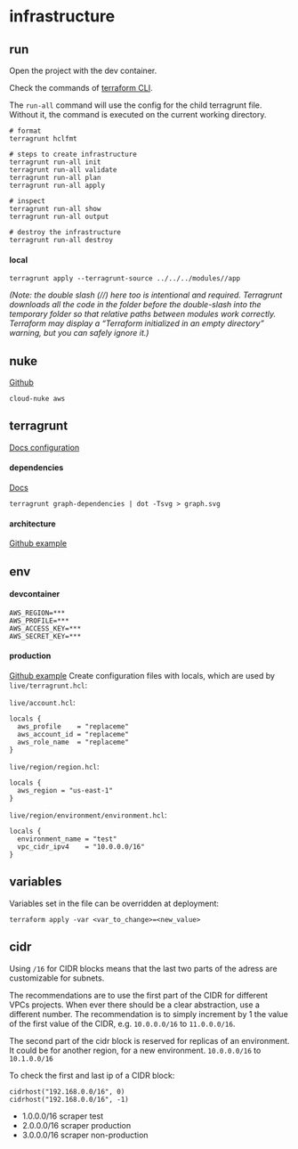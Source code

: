 # infrastructure

## run

Open the project with the dev container.

Check the commands of [terraform CLI](https://www.terraform.io/cli/commands#switching-working-directory-with-chdir).

The `run-all` command will use the config for the child terragrunt file. Without it, the command is executed on the current working directory.

```shell
# format
terragrunt hclfmt

# steps to create infrastructure
terragrunt run-all init
terragrunt run-all validate
terragrunt run-all plan
terragrunt run-all apply

# inspect
terragrunt run-all show
terragrunt run-all output

# destroy the infrastructure
terragrunt run-all destroy
```

#### local

```shell
terragrunt apply --terragrunt-source ../../../modules//app
```

*(Note: the double slash (//) here too is intentional and required. Terragrunt downloads all the code in the folder before the double-slash into the temporary folder so that relative paths between modules work correctly. Terraform may display a “Terraform initialized in an empty directory” warning, but you can safely ignore it.)*

## nuke

[Github](https://github.com/gruntwork-io/cloud-nuke)

```
cloud-nuke aws
```

## terragrunt

[Docs configuration](https://terragrunt.gruntwork.io/docs/reference/config-blocks-and-attributes/)

#### dependencies

[Docs](https://terragrunt.gruntwork.io/docs/features/execute-terraform-commands-on-multiple-modules-at-once/#dependencies-between-modules)

```shell
terragrunt graph-dependencies | dot -Tsvg > graph.svg
```

#### architecture

[Github example](https://github.com/gruntwork-io/terragrunt-infrastructure-live-example)

## env

#### devcontainer

```
AWS_REGION=***
AWS_PROFILE=***
AWS_ACCESS_KEY=***
AWS_SECRET_KEY=***
```

#### production

[Github example](https://github.com/gruntwork-io/terragrunt-infrastructure-live-example/tree/c269da5101210b0dd9927ad480b9f7fc73720642/prod/us-east-1)
Create configuration files with locals, which are used by `live/terragrunt.hcl`:

`live/account.hcl`:
```hcl
locals {
  aws_profile    = "replaceme"
  aws_account_id = "replaceme"
  aws_role_name  = "replaceme"
}
```

`live/region/region.hcl`:
```hcl
locals {
  aws_region = "us-east-1"
}
```

`live/region/environment/environment.hcl`:
```hcl
locals {
  environment_name = "test"
  vpc_cidr_ipv4    = "10.0.0.0/16"
}
```

## variables

Variables set in the file can be overridden at deployment:

```shell
terraform apply -var <var_to_change>=<new_value>
```

## cidr

Using `/16` for CIDR blocks means that the last two parts of the adress are customizable for subnets.

The recommendations are to use the first part of the CIDR for different VPCs projects. When ever there should be a clear abstraction, use a different number. The recommendation is to simply increment by 1 the value of the first value of the CIDR, e.g. `10.0.0.0/16` to `11.0.0.0/16`.

The second part of the cidr block is reserved for replicas of an environment. It could be for another region, for a new environment. `10.0.0.0/16` to `10.1.0.0/16`


To check the first and last ip of a CIDR block:

```hcl
cidrhost("192.168.0.0/16", 0)
cidrhost("192.168.0.0/16", -1)
```

- 1.0.0.0/16 scraper test
- 2.0.0.0/16 scraper production
- 3.0.0.0/16 scraper non-production